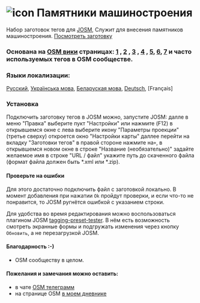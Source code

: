 # ![icon](https://github.com/Sowa1980/Start_Data_preset/blob/master/Data32.png) Памятники машиностроения
Набор заготовок тегов для [JOSM](https://josm.openstreetmap.de/), Служит для внесения памятников машиностроения.  [Посмотреть заготовку](https://github.com/Sowa1980/technics_preset/blob/master/technics.png) 
### Основана на [OSM вики]( https://wiki.openstreetmap.org/wiki/Main_Page)  страницах: [1](https://wiki.openstreetmap.org/wiki/RU:Tag:historic%3Dcannon) , [2](https://wiki.openstreetmap.org/wiki/RU:Tag:historic%3Dtank) , [3](https://wiki.openstreetmap.org/wiki/RU:Tag:historic%3Dlocomotive) , [4](https://wiki.openstreetmap.org/wiki/RU:Tag:historic%3Dship) , [5](https://wiki.openstreetmap.org/wiki/RU:Tag:historic%3Daircraft), [6](https://wiki.openstreetmap.org/wiki/Key:heritage), [7](https://wiki.openstreetmap.org/wiki/RU:Tag:historic%3Dmemorial) и часто используемых тегов в OSM сообществе.
### Языки локализации: 
[Русский](https://github.com/Sowa1980/Start_Data_preset/blob/master/Start_Data_window_skrin_RU.png), [Українська мова](https://github.com/Sowa1980/Start_Data_preset/blob/master/Start_Data_window_skrin_UK.png), [Беларуская мова](https://github.com/Sowa1980/Start_Data_preset/blob/master/Start_Data_window_skrin_BE.png), [Deutsch](https://github.com/Sowa1980/Start_Data_preset/blob/master/Start_Data_window_skrin_DE.png), [Français] 
### Установка
Подключить заготовку тегов в JOSM можно, запустите JOSM: далле в меню "Правка" выберите пукт "Настройки" или нажмите (F12) в открывшемся окне с лева выберите икону "Параметры проекции" (третье сверху) откроется окно "Настройки карты" даллее перейти на вкладку "Заготовки тегов" в правой стороне нажмите на`+`, в открывшемся новом окне в строке "Название (необязательно)" задайте желаемое имя в строке "URL / файл" укажите путь до скаченного файла (формат файла должен быть *.xml или *.zip).
#### Проверьте на ошибки
Для этого достаточно подключить файл с заготовкой локально. В момент добавления при нажатии `Ok` пройдут проверки, и если что-то не понравится, то JOSM ругнётся ошибкой с указанием строки.

Для удобства во время редактирования можно воспользоваться плагином JOSM [tagging-preset-tester](https://wiki.openstreetmap.org/wiki/JOSM/Plugins/tagging-preset-tester). В нём есть возможность смотреть экранные формы и подгружать изменения через кнопку `Обновить`, а не перезагрузкой JOSM.
#### Благодарность :-)
- OSM сообществу в целом.
#### Пожелания и замечания можно оставить:
- в чате [OSM телеграмм](https://t.me/OSM_BelRusUkr) 
- на странице OSM [в моем дневнике](https://www.openstreetmap.org/user/Sowa1980)
